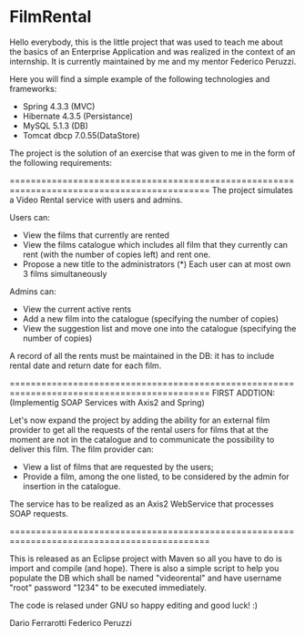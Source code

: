 # FilmRental
Hello everybody, this is the little project that was used to teach me about
the basics of an Enterprise Application and was realized in the context of an internship.
It is currently maintained by me and my mentor Federico Peruzzi.

Here you will find a simple example of the following technologies and frameworks:
- Spring 4.3.3 (MVC)
- Hibernate 4.3.5 (Persistance)
- MySQL 5.1.3 (DB)
- Tomcat dbcp 7.0.55(DataStore)

The project is the solution of an exercise that was given to me in the form of the
following requirements:

============================================================================================
The project simulates a Video Rental service with users and admins.

Users can: 
- View the films that currently are rented
- View the films catalogue which includes all film that they currently can rent 
	(with the number of copies left) and rent one. 
- Propose a new title to the administrators
(*) Each user can at most own 3 films simultaneously

Admins can:
- View the current active rents
- Add a new film into the catalogue (specifying the number of copies)
- View the suggestion list and move one into the catalogue (specifying the number of copies)

A record of all the rents must be maintained in the DB: it has to include rental 
date and return date for each film.

============================================================================================
FIRST ADDTION: (Implementig SOAP Services with Axis2 and Spring)

Let's now expand the project by adding the ability for an external film provider to get all
the requests of the rental users for films that at the moment are not in the catalogue and
to communicate the possibility to deliver this film.
The film provider can:

- View a list of films that are requested by the users;
- Provide a film, among the one listed, to be considered by the admin for insertion in the
catalogue.

The service has to be realized as an Axis2 WebService that processes SOAP requests.

============================================================================================

This is released as an Eclipse project with Maven so all you have to do is import and compile
(and hope). 
There is also a simple script to help you populate the DB which shall be named "videorental"
and have username "root" password "1234" to be executed immediately.

The code is relased under GNU so happy editing and good luck! :)


Dario Ferrarotti
Federico Peruzzi
